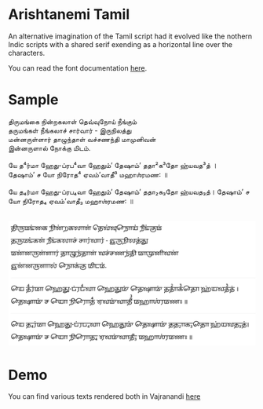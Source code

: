 # Arishtanemi Tamil

An alternative imagination of the Tamil script had it evolved like the nothern Indic scripts with a shared serif exending as a horizontal line over the characters.

You can read the font documentation [here](http://www.virtualvinodh.com/projects/vajranandi).

# Sample #

திருமங்கை நின்றகலாள் தெவ்வுநோய் நீங்கும்<br/>
தருமங்கள் நீங்கலாச் சார்வார் - இருநிலத்து<br/>
மன்னருள்ளார் தாழுந்தாள் வச்சணந்தி மாமுனிவன்<br/>
இன்னருளால் நோக்கு மிடம்.<br/>
<br/>
யே த⁴ர்மா ஹேது-ப்ரப⁴வா ஹேதும்ʼ தேஷாம்ʼ ததா²க³தோ ஹ்யவத³த் ।<br/>
தேஷாம்ʼ ச யோ நிரோத⁴ ஏவம்ʼவாதீ³ மஹாஶ்ரமண꞉ ॥<br/>
<br/>
யே த₄ர்மா ஹேது-ப்ரப₄வா ஹேதும்ʼ தேஷாம்ʼ ததா₂க₃தோ ஹ்யவத₃த்।
தேஷாம்ʼ ச யோ நிரோத₄ ஏவம்ʼவாதீ₃ மஹாஶ்ரமண꞉ ॥<br/>
<br/>

![sample](sample.png)

# Demo #

You can find various texts rendered both in Vajranandi [here](https://virtualvinodh.github.io/vajranandi-tamil/test_page_vajranandi.html)
